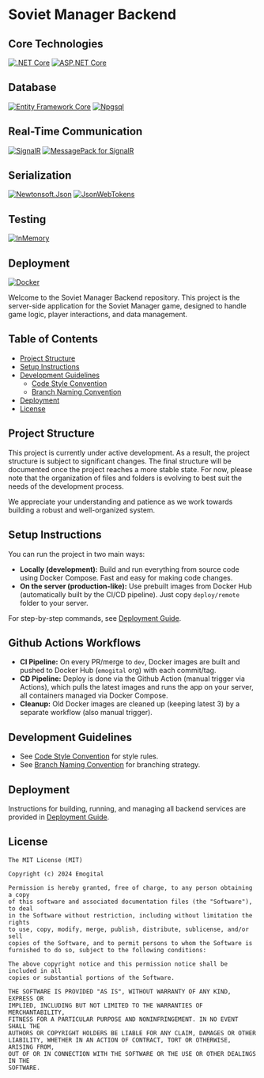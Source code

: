 # Soviet Manager Backend

## Core Technologies
[![.NET Core](https://img.shields.io/badge/.NET_Core-8.0-blueviolet)](https://dotnet.microsoft.com/download/dotnet/8.0)
[![ASP.NET Core](https://img.shields.io/badge/ASP.NET_Core-8.0-blue)](https://docs.microsoft.com/en-us/aspnet/core/?view=aspnetcore-8.0)

## Database
[![Entity Framework Core](https://img.shields.io/badge/Entity_Framework_Core-8.0-green)](https://docs.microsoft.com/en-us/ef/core/)
[![Npgsql](https://img.shields.io/badge/Npgsql-8.0.4-blue)](https://www.npgsql.org/)

## Real-Time Communication
[![SignalR](https://img.shields.io/badge/SignalR-8.0-lightgrey)](https://docs.microsoft.com/en-us/aspnet/core/signalr/introduction?view=aspnetcore-8.0)
[![MessagePack for SignalR](https://img.shields.io/badge/MessagePack_for_SignalR-8.0-orange)](https://docs.microsoft.com/en-us/aspnet/core/signalr/messagepackhubprotocol?view=aspnetcore-8.0)

## Serialization
[![Newtonsoft.Json](https://img.shields.io/badge/Newtonsoft.Json-13.0.3-yellowgreen)](https://www.newtonsoft.com/json)
[![JsonWebTokens](https://img.shields.io/badge/JsonWebTokens-7.6.2-yellow)](https://github.com/AzureAD/azure-activedirectory-identitymodel-extensions-for-dotnet/blob/master/docs/json-web-tokens.md)

## Testing
[![InMemory](https://img.shields.io/badge/EFCore.InMemory-8.0.6-lightblue)](https://docs.microsoft.com/en-us/ef/core/providers/in-memory/?tabs=dotnet-core-cli)

## Deployment
[![Docker](https://img.shields.io/badge/Docker-Enabled-blue)](https://www.docker.com/)


Welcome to the Soviet Manager Backend repository. This project is the server-side application for the Soviet Manager game, designed to handle game logic, player interactions, and data management.

## Table of Contents

- [Project Structure](#project-structure)
- [Setup Instructions](#setup-instructions)
- [Development Guidelines](#development-guidelines)
  - [Code Style Convention](#code-style-convention)
  - [Branch Naming Convention](#branch-naming-convention)
- [Deployment](#deployment)
- [License](#license)

## Project Structure

This project is currently under active development. As a result, the project structure is subject to significant changes. The final structure will be documented once the project reaches a more stable state. For now, please note that the organization of files and folders is evolving to best suit the needs of the development process.

We appreciate your understanding and patience as we work towards building a robust and well-organized system.

## Setup Instructions

You can run the project in two main ways:

- **Locally (development):** Build and run everything from source code using Docker Compose. Fast and easy for making code changes.
- **On the server (production-like):** Use prebuilt images from Docker Hub (automatically built by the CI/CD pipeline). Just copy `deploy/remote` folder to your server.

For step-by-step commands, see [Deployment Guide](docs/Deployment.md).

## Github Actions Workflows

- **CI Pipeline:** On every PR/merge to `dev`, Docker images are built and pushed to Docker Hub (`emogital` org) with each commit/tag.
- **CD Pipeline:** Deploy is done via the Github Action (manual trigger via Actions), which pulls the latest images and runs the app on your server, all containers managed via Docker Compose.
- **Cleanup:** Old Docker images are cleaned up (keeping latest 3) by a separate workflow (also manual trigger).

## Development Guidelines

- See [Code Style Convention](docs/CodeStyleConvention.md) for style rules.
- See [Branch Naming Convention](docs/BranchNamingConvention.md) for branching strategy.

## Deployment

Instructions for building, running, and managing all backend services are provided in [Deployment Guide](docs/Deployment.md).

## License

    The MIT License (MIT)

    Copyright (c) 2024 Emogital

    Permission is hereby granted, free of charge, to any person obtaining a copy
    of this software and associated documentation files (the "Software"), to deal
    in the Software without restriction, including without limitation the rights
    to use, copy, modify, merge, publish, distribute, sublicense, and/or sell
    copies of the Software, and to permit persons to whom the Software is
    furnished to do so, subject to the following conditions:

    The above copyright notice and this permission notice shall be included in all
    copies or substantial portions of the Software.

    THE SOFTWARE IS PROVIDED "AS IS", WITHOUT WARRANTY OF ANY KIND, EXPRESS OR
    IMPLIED, INCLUDING BUT NOT LIMITED TO THE WARRANTIES OF MERCHANTABILITY,
    FITNESS FOR A PARTICULAR PURPOSE AND NONINFRINGEMENT. IN NO EVENT SHALL THE
    AUTHORS OR COPYRIGHT HOLDERS BE LIABLE FOR ANY CLAIM, DAMAGES OR OTHER
    LIABILITY, WHETHER IN AN ACTION OF CONTRACT, TORT OR OTHERWISE, ARISING FROM,
    OUT OF OR IN CONNECTION WITH THE SOFTWARE OR THE USE OR OTHER DEALINGS IN THE
    SOFTWARE.